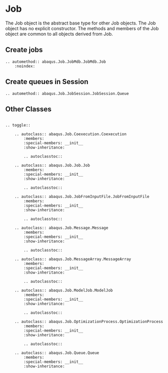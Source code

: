 # Job

The Job object is the abstract base type for other Job objects. The Job object has no explicit constructor. The methods and members of the Job object are common to all objects derived from Job.

## Create jobs

```{eval-rst}
.. automethod:: abaqus.Job.JobMdb.JobMdb.Job
    :noindex:

```

## Create queues in Session

```{eval-rst}
.. automethod:: abaqus.Job.JobSession.JobSession.Queue

```

## Other Classes

```{eval-rst}

.. toggle::

    .. autoclass:: abaqus.Job.Coexecution.Coexecution
        :members:
        :special-members: __init__
        :show-inheritance:

        .. autoclasstoc::

    .. autoclass:: abaqus.Job.Job.Job
        :members:
        :special-members: __init__
        :show-inheritance:

        .. autoclasstoc::

    .. autoclass:: abaqus.Job.JobFromInputFile.JobFromInputFile
        :members:
        :special-members: __init__
        :show-inheritance:

        .. autoclasstoc::

    .. autoclass:: abaqus.Job.Message.Message
        :members:
        :special-members: __init__
        :show-inheritance:

        .. autoclasstoc::

    .. autoclass:: abaqus.Job.MessageArray.MessageArray
        :members:
        :special-members: __init__
        :show-inheritance:

        .. autoclasstoc::

    .. autoclass:: abaqus.Job.ModelJob.ModelJob
        :members:
        :special-members: __init__
        :show-inheritance:

        .. autoclasstoc::

    .. autoclass:: abaqus.Job.OptimizationProcess.OptimizationProcess
        :members:
        :special-members: __init__
        :show-inheritance:

        .. autoclasstoc::

    .. autoclass:: abaqus.Job.Queue.Queue
        :members:
        :special-members: __init__
        :show-inheritance:
```
